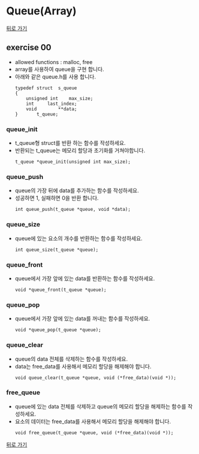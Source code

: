 # Queue(Array)

[뒤로 가기](..)

## exercise 00
- allowed functions : malloc, free
- array를 사용하여 queue을 구현 합니다.
- 아래와 같은 queue.h를 사용 합니다.
	```
	typedef struct	s_queue
	{
		unsigned int	max_size;
		int		last_index;
		void		**data;
	}		t_queue;
	```

### queue_init
- t_queue형 struct를 반환 하는 함수를 작성하세요.
- 반환되는 t_queue는 메모리 할당과 초기화를 거쳐야합니다.
	```
	t_queue *queue_init(unsigned int max_size);
	```
	
### queue_push
- queue의 가장 뒤에 data를 추가하는 함수를 작성하세요.
- 성공하면 1, 실패하면 0을 반환 합니다.
	```
	int queue_push(t_queue *queue, void *data);
	```

### queue_size
- queue에 있는 요소의 개수를 반환하는 함수를 작성하세요.
	```
	int queue_size(t_queue *queue);
	```

### queue_front
- queue에서 가장 앞에 있는 data를 반환하는 함수를 작성하세요.
	```
	void *queue_front(t_queue *queue);
	```

### queue_pop
- queue에서 가장 앞에 있는 data를 꺼내는 함수를 작성하세요.
	```
	void *queue_pop(t_queue *queue);
	```

### queue_clear
- queue의 data 전체를 삭제하는 함수를 작성하세요.
- data는 free_data를 사용해서 메모리 할당을 해제해야 합니다.
	```
	void queue_clear(t_queue *queue, void (*free_data)(void *));
	```

### free_queue
- queue에 있는 data 전체를 삭제하고 queue의 메모리 할당을 해제하는 함수를 작성하세요.
- 요소의 데이터는 free_data를 사용해서 메모리 할당을 해제해야 합니다.
	```
	void free_queue(t_queue *queue, void (*free_data)(void *));
	```


[뒤로 가기](..)

